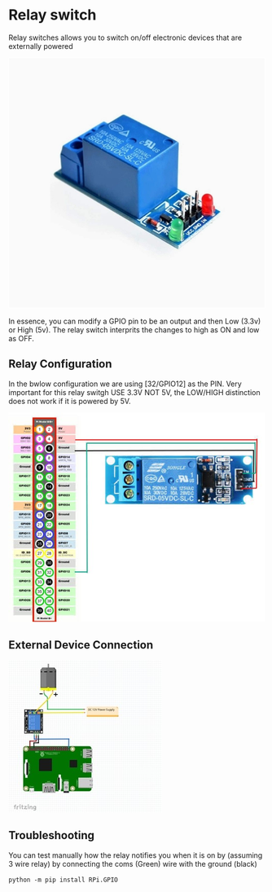 # Relay switch #
Relay switches allows you to switch on/off electronic devices that are externally powered

![](https://raw.githubusercontent.com/mariusvrstr/hydriot/main/Raspberry%20Pi/Relay%20Switch%20(Subaligu)/_resources/relay_switch.jpg)

In essence, you can modify a GPIO pin to be an output and then Low (3.3v) or High (5v). The relay switch interprits the changes to high as ON and low as OFF.

## Relay Configuration ##
In the bwlow configuration we are using [32/GPIO12] as the PIN. Very important for this relay switgh USE 3.3V NOT 5V, the LOW/HIGH distinction does not work if it is powered by 5V.

![](https://raw.githubusercontent.com/mariusvrstr/hydriot/main/Raspberry%20Pi/Relay%20Switch%20(Subaligu)/_resources/pi_connection.jpg)

## External Device Connection ##

![](https://raw.githubusercontent.com/mariusvrstr/hydriot/main/Raspberry%20Pi/Relay%20Switch%20(Subaligu)/_resources/electrical_connection.jpg)

## Troubleshooting ##
You can test manually how the relay notifies you when it is on by (assuming 3 wire relay) by connecting the coms (Green) wire with the ground (black)


```console
python -m pip install RPi.GPIO
````

